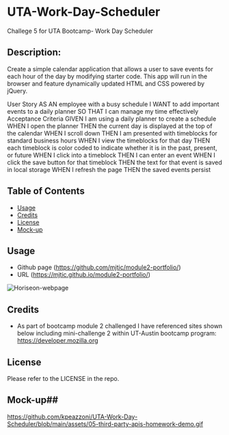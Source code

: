 # UTA-Work-Day-Scheduler
Challege 5 for UTA Bootcamp- Work Day Scheduler


## Description:
Create a simple calendar application that allows a user to save events for each hour of the day by modifying starter code. This app will run in the browser and feature dynamically updated HTML and CSS powered by jQuery.

User Story
AS AN employee with a busy schedule
I WANT to add important events to a daily planner
SO THAT I can manage my time effectively
Acceptance Criteria
GIVEN I am using a daily planner to create a schedule
WHEN I open the planner
THEN the current day is displayed at the top of the calendar
WHEN I scroll down
THEN I am presented with timeblocks for standard business hours
WHEN I view the timeblocks for that day
THEN each timeblock is color coded to indicate whether it is in the past, present, or future
WHEN I click into a timeblock
THEN I can enter an event
WHEN I click the save button for that timeblock
THEN the text for that event is saved in local storage
WHEN I refresh the page
THEN the saved events persist



## Table of Contents

- [Usage](#usage)
- [Credits](#credits)
- [License](#license)
- [Mock-up](#mock-up)

## Usage
- Github page (https://github.com/mjtic/module2-portfolio/)
- URL (https://mjtic.github.io/module2-portfolio/)

![Horiseon-webpage](./assets/portfolio-module2.png)

## Credits
- As part of bootcamp module 2 challenged I have referenced sites shown below including mini-challenge 2 within UT-Austin bootcamp program:
https://developer.mozilla.org


## License

Please refer to the LICENSE in the repo.



## Mock-up##
https://github.com/kpeazzoni/UTA-Work-Day-Scheduler/blob/main/assets/05-third-party-apis-homework-demo.gif

